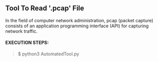## Tool To Read '.pcap' File

In the field of computer network administration, pcap (packet capture) consists of an application programming interface (API) for capturing network traffic.

#### EXECUTION STEPS:
>$ python3 AutomatedTool.py
